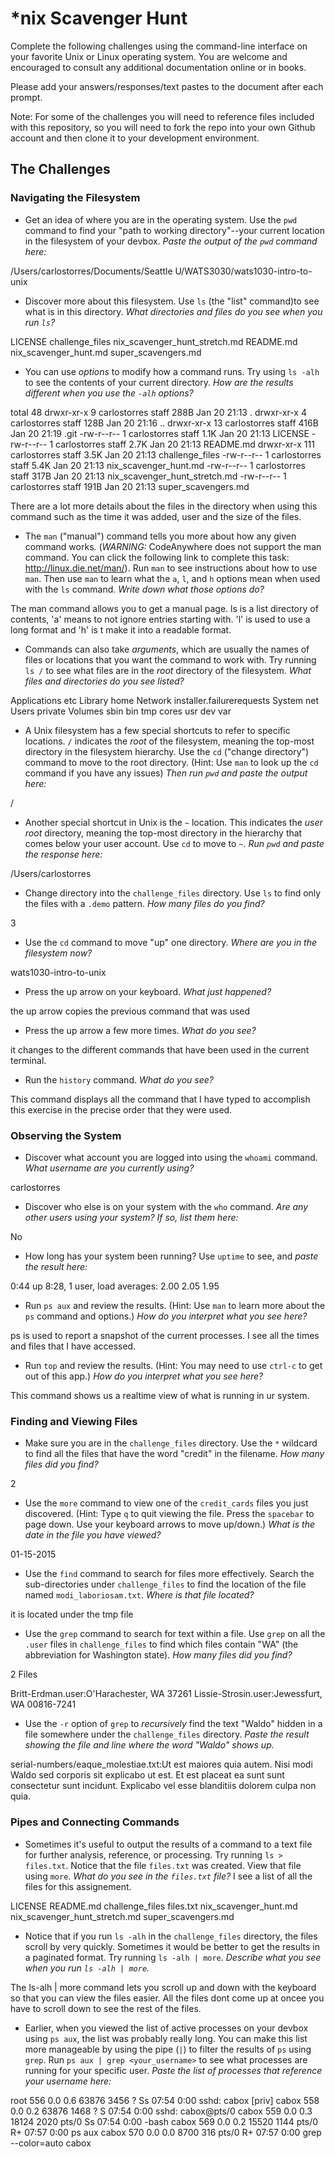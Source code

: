 # *nix Scavenger Hunt

Complete the following challenges using the command-line interface on your favorite
Unix or Linux operating system. You are welcome and encouraged to consult any
additional documentation online or in books.

Please add your answers/responses/text pastes to the document after each prompt.

Note: For some of the challenges you will need to reference files included with
this repository, so you will need to fork the repo into your own Github account
and then clone it to your development environment.

## The Challenges

### Navigating the Filesystem

* Get an idea of where you are in the operating system. Use the `pwd` command to find your "path to working directory"--your current location in the filesystem of your devbox. *Paste the output of the `pwd` command here:* 

/Users/carlostorres/Documents/Seattle U/WATS3030/wats1030-intro-to-unix

* Discover more about this filesystem. Use `ls` (the "list" command)to see what is in this directory. *What directories and files do you see when you run `ls`?*

LICENSE                         challenge_files                 nix_scavenger_hunt_stretch.md
README.md                       nix_scavenger_hunt.md           super_scavengers.md 

* You can use *options* to modify how a command runs. Try using `ls -alh` to see the contents of your current directory. *How are the results different when you use the `-alh` options?*

total 48
drwxr-xr-x    9 carlostorres  staff   288B Jan 20 21:13 .
drwxr-xr-x    4 carlostorres  staff   128B Jan 20 21:16 ..
drwxr-xr-x   13 carlostorres  staff   416B Jan 20 21:19 .git
-rw-r--r--    1 carlostorres  staff   1.1K Jan 20 21:13 LICENSE
-rw-r--r--    1 carlostorres  staff   2.7K Jan 20 21:13 README.md
drwxr-xr-x  111 carlostorres  staff   3.5K Jan 20 21:13 challenge_files
-rw-r--r--    1 carlostorres  staff   5.4K Jan 20 21:13 nix_scavenger_hunt.md
-rw-r--r--    1 carlostorres  staff   317B Jan 20 21:13 nix_scavenger_hunt_stretch.md
-rw-r--r--    1 carlostorres  staff   191B Jan 20 21:13 super_scavengers.md

There are a lot more details about the files in the directory when using this command such as the time it was added, user and the size of the files. 

* The `man` ("manual") command tells you more about how any given command works. (*WARNING:* CodeAnywhere does not support the man command. You can click the following link to complete this task: http://linux.die.net/man/). Run `man` to see instructions about how to use `man`. Then use `man` to learn what the `a`, `l`, and `h` options mean when used with the `ls` command. *Write down what those options do?*

The man command allows you to get a manual page. ls is a list directory of contents, 'a' means to not ignore entries starting with. 'l' is used to use a long format and 'h' is t make it into a readable format. 

* Commands can also take *arguments*, which are usually the names of files or locations that you want the command to work with. Try running `ls /` to see what files are in the *root* directory of the filesystem. *What files and directories do you see listed?*

Applications                    etc
Library                         home
Network                         installer.failurerequests
System                          net
Users                           private
Volumes                         sbin
bin                             tmp
cores                           usr
dev                             var

* A Unix filesystem has a few special shortcuts to refer to specific locations. `/` indicates the *root* of the filesystem, meaning the top-most directory in the filesystem hierarchy. Use the `cd` ("change directory") command to move to the root directory. (Hint: Use `man` to look up the `cd` command if you have any issues) *Then run `pwd` and paste the output here:*

/

* Another special shortcut in Unix is the `~` location. This indicates the *user root* directory, meaning the top-most directory in the hierarchy that comes below your user account. Use `cd` to move to `~`. *Run `pwd` and paste the response here:*

/Users/carlostorres

* Change directory into the `challenge_files` directory. Use `ls` to find only the files with a `.demo` pattern. *How many files do you find?*

3

* Use the `cd` command to move "up" one directory. *Where are you in the filesystem now?*

wats1030-intro-to-unix

* Press the up arrow on your keyboard. *What just happened?*

the up arrow copies the previous command that was used

* Press the up arrow a few more times. *What do you see?*

it changes to the different commands that have been used in the current terminal. 

* Run the `history` command. *What do you see?*

This command displays all the command that I have typed to accomplish this exercise in the precise order that they were used. 

### Observing the System

* Discover what account you are logged into using the `whoami` command. *What username are you currently using?*

carlostorres

* Discover who else is on your system with the `who` command. *Are any other users using your system? If so, list them here:*

No

* How long has your system been running? Use `uptime` to see, and *paste the result here:*

0:44  up  8:28, 1 user, load averages: 2.00 2.05 1.95

* Run `ps aux` and review the results. (Hint: Use `man` to learn more about the `ps` command and options.) *How do you interpret what you see here?*

ps is used to report a snapshot of the current processes. I see all the times and files that I have accessed. 

* Run `top` and review the results. (Hint: You may need to use `ctrl-c` to get out of this app.) *How do you interpret what you see here?*

This command shows us a realtime view of what is running in ur system. 

### Finding and Viewing Files

* Make sure you are in the `challenge_files` directory. Use the `*` wildcard to find all the files that have the word "credit" in the filename. *How many files did you find?*

2

* Use the `more` command to view one of the `credit_cards` files you just discovered. (Hint: Type `q` to quit viewing the file. Press the `spacebar` to page down. Use your keyboard arrows to move up/down.) *What is the date in the file you have viewed?*

01-15-2015

* Use the `find` command to search for files more effectively. Search the sub-directories under `challenge_files` to find the location of the file named `modi_laboriosam.txt`. *Where is that file located?*

it is located under the tmp file

* Use the `grep` command to search for text within a file. Use `grep` on all the `.user` files in `challenge_files` to find which files contain "WA" (the abbreviation for Washington state). *How many files did you find?*

2 Files

Britt-Erdman.user:O'Harachester, WA 37261
Lissie-Strosin.user:Jewessfurt, WA 00816-7241


* Use the `-r` option of `grep` to *recursively* find the text "Waldo" hidden in a file somewhere under the `challenge_files` directory. *Paste the result showing the file and line where the word "Waldo" shows up.*

serial-numbers/eaque_molestiae.txt:Ut est maiores quia autem. Nisi modi Waldo sed corporis sit explicabo ut est. Et est placeat ea sunt sunt consectetur sunt incidunt. Explicabo vel esse blanditiis dolorem culpa non quia.

### Pipes and Connecting Commands

* Sometimes it's useful to output the results of a command to a text file for further analysis, reference, or processing. Try running `ls > files.txt`. Notice that the file `files.txt` was created. View that file using `more`. *What do you see in the `files.txt` file?*
I see a list of all the files for this assignement. 

LICENSE
README.md
challenge_files
files.txt
nix_scavenger_hunt.md
nix_scavenger_hunt_stretch.md
super_scavengers.md


* Notice that if you run `ls -alh` in the `challenge_files` directory, the files scroll by very quickly. Sometimes it would be better to get the results in a paginated format. Try running `ls -alh | more`. *Describe what you see when you run `ls -alh | more`.*

The ls-alh | more command lets you scroll up and down with the keyboard so that you can view the files easier. All the files dont come up at oncee you have to scroll down to see the rest of the files. 

* Earlier, when you viewed the list of active processes on your devbox using `ps aux`, the list was probably really long. You can make this list more manageable by using the pipe (`|`) to filter the results of `ps` using `grep`. Run `ps aux | grep <your_username>` to see what processes are running for your specific user. *Paste the list of processes that reference your username here:*

root       556  0.0  0.6  63876  3456 ?        Ss   07:54   0:00 sshd: cabox [priv]
cabox      558  0.0  0.2  63876  1468 ?        S    07:54   0:00 sshd: cabox@pts/0
cabox      559  0.0  0.3  18124  2020 pts/0    Ss   07:54   0:00 -bash
cabox      569  0.0  0.2  15520  1144 pts/0    R+   07:57   0:00 ps aux
cabox      570  0.0  0.0   8700   316 pts/0    R+   07:57   0:00 grep --color=auto cabox


